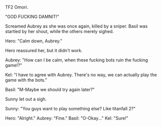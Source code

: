 TF2 Omori.

"GOD FUCKING DAMNIT!"

Screamed Aubrey as she was once again, killed by a sniper. Basil was startled by her shout, while the others merely sighed.

Hero: "Calm down, Aubrey."

Hero reassured her, but it didn't work.

Aubrey: "How can I be calm, when these fucking bots ruin the fucking game!?"

Kel: "I have to agree with Aubrey. There's no way, we can actually play the game with the bots."

Basil: "M-Maybe we should try again later?"

Sunny let out a sigh.

Sunny: "You guys want to play something else? Like titanfall 2?"

Hero: "Alright."
Aubrey: "Fine."
Basil: "O-Okay..."
Kel: "Sure!"
